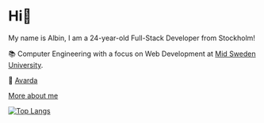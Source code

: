 # Hi👋

My name is Albin, I am a 24-year-old Full-Stack Developer from Stockholm!

📚 Computer Engineering with a focus on Web Development at [Mid Sweden University](https://www.miun.se/en/).

💼 [Avarda](https://www.avarda.com/site/)

[More about me](https://www.albinronnkvist.me/en-US)


[![Top Langs](https://github-readme-stats.vercel.app/api/top-langs/?username=albinronnkvist&theme=dark&hide=html,css&layout=compact)](https://github.com/anuraghazra/github-readme-stats)
